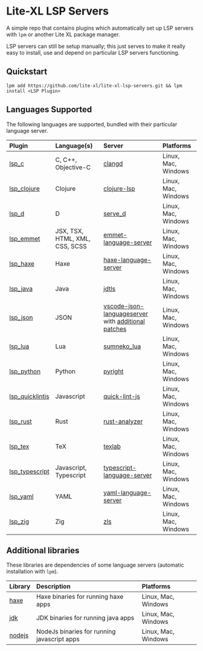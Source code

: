 # Lite-XL LSP Servers

A simple repo that contains plugins which automatically set up LSP servers with `lpm` or another
Lite XL package manager.

LSP servers can still be setup manually; this just serves to make it really easy to install, use
and depend on particular LSP servers functioning.

## Quickstart

```
lpm add https://github.com/lite-xl/lite-xl-lsp-servers.git && lpm install <LSP Plugin>
```

## Languages Supported

The following languages are supported, bundled with their particular language server.

| Plugin                                                | Language(s)                    | Server                                                                                                                                                                             | Platforms           |
| :---------------------------------------------------- | :----------------------------- | :--------------------------------------------------------------------------------------------------------------------------------------------------------------------------------- | :------------------ |
| [lsp_c](/plugins/lsp_c.lua?raw=1)                     | C, C++, Objective-C            | [clangd](https://github.com/clangd/clangd)                                                                                                                                         | Linux, Mac, Windows |
| [lsp_clojure](/plugins/lsp_clojure.lua?raw=1)         | Clojure                        | [clojure-lsp](https://clojure-lsp.io/)                                                                                                                                             | Linux, Mac, Windows |
| [lsp_d](/plugins/lsp_d.lua?raw=1)                     | D                              | [serve_d](https://github.com/Pure-D/serve-d)                                                                                                                                       | Linux, Mac, Windows |
| [lsp_emmet](/plugins/lsp_emmet.lua?raw=1)             | JSX, TSX, HTML, XML, CSS, SCSS | [emmet-language-server](https://github.com/olrtg/emmet-language-server)                                                                                                            | Linux, Mac, Windows |
| [lsp_haxe](/plugins/lsp_haxe.lua?raw=1)               | Haxe                           | [haxe-language-server](https://github.com/vshaxe/haxe-language-server)                                                                                                             | Linux, Mac, Windows |
| [lsp_java](/plugins/lsp_java.lua?raw=1)               | Java                           | [jdtls](https://github.com/eclipse-jdtls/eclipse.jdt.ls)                                                                                                                           | Linux, Mac, Windows |
| [lsp_json](/plugins/lsp_json.lua?raw=1)               | JSON                           | [vscode-json-languageserver](https://github.com/microsoft/vscode/tree/main/extensions/json-language-features/server) with [additional patches](patches/vscode-json-languageserver) | Linux, Mac, Windows |
| [lsp_lua](/plugins/lsp_lua.lua?raw=1)                 | Lua                            | [sumneko_lua](https://github.com/sumneko/lua-language-server)                                                                                                                      | Linux, Mac, Windows |
| [lsp_python](/plugins/lsp_python.lua?raw=1)           | Python                         | [pyright](https://github.com/Microsoft/pyright)                                                                                                                                    | Linux, Mac, Windows |
| [lsp_quicklintjs](/plugins/lsp_quicklintjs.lua?raw=1) | Javascript                     | [quick-lint-js](https://quick-lint-js.com/)                                                                                                                                        | Linux, Mac, Windows |
| [lsp_rust](/plugins/lsp_rust.lua?raw=1)               | Rust                           | [rust-analyzer](https://github.com/rust-lang/rust-analyzer)                                                                                                                        | Linux, Mac, Windows |
| [lsp_tex](/plugins/lsp_tex.lua?raw=1)                 | TeX                            | [texlab](https://github.com/latex-lsp/texlab)                                                                                                                                      | Linux, Mac, Windows |
| [lsp_typescript](/plugins/lsp_typescript.lua?raw=1)   | Javascript, Typescript         | [typescript-language-server](https://github.com/typescript-language-server/typescript-language-server)                                                                             | Linux, Mac, Windows |
| [lsp_yaml](/plugins/lsp_yaml.lua?raw=1)               | YAML                           | [yaml-language-server](https://github.com/redhat-developer/yaml-language-server)                                                                                                   | Linux, Mac, Windows |
| [lsp_zig](/plugins/lsp_zig.lua?raw=1)                 | Zig                            | [zls](https://github.com/zigtools/zls)                                                                                                                                             | Linux, Mac, Windows |

## Additional libraries

These libraries are dependencies of some language servers (automatic installation with `lpm`).

| Library                               | Description                                 | Platforms           |
| :------------------------------------ | :------------------------------------------ | :------------------ |
| [haxe](/libraries/haxe.lua?raw=1)     | Haxe binaries for running haxe apps         | Linux, Mac, Windows |
| [jdk](/libraries/jdk.lua?raw=1)       | JDK binaries for running java apps          | Linux, Mac, Windows |
| [nodejs](/libraries/nodejs.lua?raw=1) | NodeJs binaries for running javascript apps | Linux, Mac, Windows |
